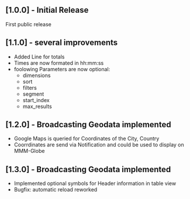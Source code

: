 ## [1.0.0] - Initial Release

First public release

## [1.1.0] - several improvements

* Added Line for totals
* Times are now formated in hh:mm:ss
* foolowing Parameters are now optional: 		 
    * dimensions
    * sort
    * filters
    * segment
    * start_index
    * max_results

## [1.2.0] - Broadcasting Geodata implemented

* Google Maps is queried for Coordinates of the City, Country
* Coorrdinates are send via Notification and could be used to display on MMM-Globe

## [1.3.0] - Broadcasting Geodata implemented

* Implemented optional symbols for Header information in table view
* Bugfix: automatic reload reworked
